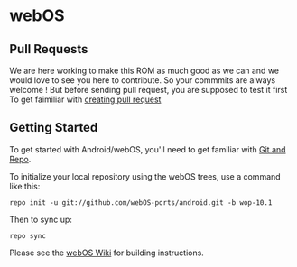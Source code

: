 webOS
===========

Pull Requests
---------------
We are here working to make this ROM as much good as we can and we would love to see you here to contribute.
So your commmits are always welcome !
But before sending pull request, you are supposed to test it first 
To get faimiliar with [creating pull request](https://help.github.com/articles/creating-a-pull-request)

Getting Started
---------------

To get started with Android/webOS, you'll need to get
familiar with [Git and Repo](http://source.android.com/source/using-repo.html).

To initialize your local repository using the webOS trees, use a command like this:

    repo init -u git://github.com/webOS-ports/android.git -b wop-10.1

Then to sync up:

    repo sync

Please see the [webOS Wiki](http://webos-ports.org/wiki/Porting_Guide) for building instructions.
